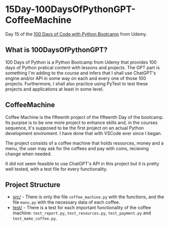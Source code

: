 # 15Day-100DaysOfPythonGPT-CoffeeMachine

Day 15 of the [100 Days of Code with Python Bootcamp](https://www.udemy.com/course/100-days-of-code/) from Udemy.

## What is 100DaysOfPythonGPT?

100 Days of Python is a Python Bootcamp from Udemy that provides 100 days of Python pratical content with lessons and projects. The GPT part is something I'm adding to the course and infers that I shall use ChatGPT's engine and/or API in some way on each and every one of those 100 projects. Furthermore, I shall also practice using PyTest to test these projects and applications at least in some level.

## CoffeeMachine

Coffee Machine is the fifteenth project of the fifteenth Day of the bootcamp. Its purpise is to be one more project to enhance skills and, in the courses sequence, it's supposed to be the first project on an actual Python development enviroment. I have done that with VSCode ever since I began.

The project consists of a coffee machine that holds resources, money and a menu, the user may ask for the coffees and pay with coins, recieving change when needed.

It did not seem feasible to use ChatGPT's API in this project but it is pretty well tested, with a test file for every functionality.

## Project Structure

 - [src/](src/) - There is only the file `coffee_machine.py` with the functions, and the file `manu.py` with the necessary data of each coffee.
 - [test/](test/) - There is a test for each important functionality of the coffee machine: `test_report.py`, `test_resources.py`, `test_payment.py` and `test_make_coffee.py`.
